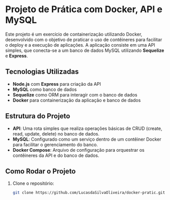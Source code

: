# Projeto de Prática com Docker, API e MySQL

Este projeto é um exercício de containerização utilizando Docker, desenvolvido com o objetivo de praticar o uso de contêineres para facilitar o deploy e a execução de aplicações. A aplicação consiste em uma API simples, que conecta-se a um banco de dados MySQL utilizando **Sequelize** e **Express**.

## Tecnologias Utilizadas

- **Node.js** com **Express** para criação da API
- **MySQL** como banco de dados
- **Sequelize** como ORM para interagir com o banco de dados
- **Docker** para containerização da aplicação e banco de dados

## Estrutura do Projeto

- **API**: Uma rota simples que realiza operações básicas de CRUD (create, read, update, delete) no banco de dados.
- **MySQL**: Configurado como um serviço dentro de um contêiner Docker para facilitar o gerenciamento do banco.
- **Docker Compose**: Arquivo de configuração para orquestrar os contêineres da API e do banco de dados.

## Como Rodar o Projeto

1. Clone o repositório:
   ```bash
   git clone https://github.com/LucasdaSilvaOliveira/docker-pratic.git
